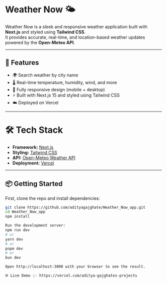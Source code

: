 # Weather Now 🌤️  

Weather Now is a sleek and responsive weather application built with **Next.js** and styled using **Tailwind CSS**.  
It provides accurate, real-time, and location-based weather updates powered by the **Open-Meteo API**.  

---

## 🚀 Features  
- 🌍 Search weather by city name  
- 🌡️ Real-time temperature, humidity, wind, and more  
- 📱 Fully responsive design (mobile + desktop)  
- ⚡ Built with Next.js 15 and styled using Tailwind CSS  
- ☁️ Deployed on Vercel  

---

# 🛠️ Tech Stack  
- **Framework:** [Next.js](https://nextjs.org/)  
- **Styling:** [Tailwind CSS](https://tailwindcss.com/)  
- **API:** [Open-Meteo Weather API](https://open-meteo.com/)  
- **Deployment:** [Vercel](https://vercel.com/)  

---

## 📦 Getting Started  

First, clone the repo and install dependencies:  

```bash
git clone https://github.com/adityagajghate/Weather_Now_app.git
cd Weather_Now_app
npm install

Run the development server:
npm run dev
# or
yarn dev
# or
pnpm dev
# or
bun dev

Open http://localhost:3000 with your browser to see the result.

🌐 Live Demo :- https://vercel.com/aditya-gajghates-projects
